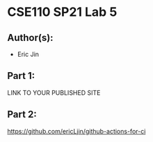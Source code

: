 # CSE110 SP21 Lab 5

## Author(s):
- Eric Jin

## Part 1:

LINK TO YOUR PUBLISHED SITE

## Part 2:

https://github.com/ericLjin/github-actions-for-ci
